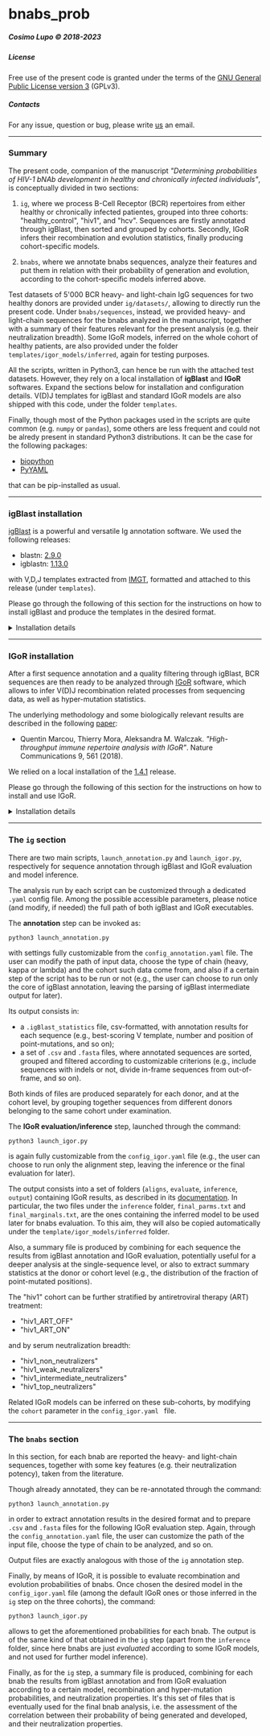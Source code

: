 # bnabs_prob

##### Cosimo Lupo &#169; 2018-2023

##### License

Free use of the present code is granted under the terms of the [GNU General Public License version 3](https://www.gnu.org/licenses/quick-guide-gplv3.html) (GPLv3).

##### Contacts

For any issue, question or bug, please write [us](mailto:cosimo.lupo89@gmail.com) an email.

---

### Summary

The present code, companion of the manuscript *"Determining probabilities of HIV-1 bNAb development in healthy and chronically infected individuals"*, is conceptually divided in two sections:

1) `ig`, where we process B-Cell Receptor (BCR) repertoires from either healthy or chronically infected patientes, grouped into three cohorts: "healthy\_control", "hiv1", and "hcv". Sequences are firstly annotated through igBlast, then sorted and grouped by cohorts. Secondly, IGoR infers their recombination and evolution statistics, finally producing cohort-specific models.

2) `bnabs`, where we annotate bnabs sequences, analyze their features and put them in relation with their probability of generation and evolution, according to the cohort-specific models inferred above.

Test datasets of 5'000 BCR heavy- and light-chain IgG sequences for two healthy donors are provided under `ig/datasets/`, allowing to directly run the present code. Under `bnabs/sequences`, instead, we provided heavy- and light-chain sequences for the bnabs analyzed in the manuscript, together with a summary of their features relevant for the present analysis (e.g. their neutralization breadth). Some IGoR models, inferred on the whole cohort of healthy patients, are also provided under the folder `templates/igor_models/inferred`, again for testing purposes.

All the scripts, written in Python3, can hence be run with the attached test datasets. However, they rely on a local installation of **igBlast** and **IGoR** softwares. Expand the sections below for installation and configuration details. V(D)J templates for igBlast and standard IGoR models are also shipped with this code, under the folder `templates`.

Finally, though most of the Python packages used in the scripts are quite common (e.g. `numpy` or `pandas`), some others are less frequent and could not be alredy present in standard Python3 distributions. It can be the case for the following packages:

- [biopython](https://pypi.org/project/biopython/)
- [PyYAML](https://pypi.org/project/PyYAML/)

that can be pip-installed as usual.

---

### igBlast installation

[igBlast](https://www.ncbi.nlm.nih.gov/igblast/index.cgi) is a powerful and versatile Ig annotation software. We used the following releases:
	
- blastn: [2.9.0](https://ftp.ncbi.nlm.nih.gov/blast/executables/blast+/2.9.0/)
- igblastn: [1.13.0](https://ftp.ncbi.nih.gov/blast/executables/igblast/release/1.13.0/)
	
with V,D,J templates extracted from [IMGT](https://www.imgt.org), formatted and attached to this release (under `templates`).

Please go through the following of this section for the instructions on how to install igBlast and produce the templates in the desired format.

<details><summary>Installation details</summary>
<p>

##### Installation of the Blast command line tools

Go to the webpage:
[https://www.ncbi.nlm.nih.gov/books/NBK279671/](https://www.ncbi.nlm.nih.gov/books/NBK279671/)
and follow the instructions. It is needed for eg building the database afterwards. A better guide can be found at: [https://ncbi.github.io/igblast/](https://ncbi.github.io/igblast/) (recommended).

Unwrap the tar.gz file through the command:

```
tar xvzf file_name
```

##### Installation of igBlast

Go to the webpage:
[https://ncbi.github.io/igblast/cook/How-to-set-up.html](https://ncbi.github.io/igblast/cook/How-to-set-up.html)
for the main instructions.

Unwrap the `.tar.gz` file through the command:

```
tar xvzf file_name
```

Change the permissions to directories and files downloaded, through the command:

```
chmod -R u+rw *
```

##### Setting paths

Paths can be saved into `.bashrc` file through commands like:

- `export PATH=$PATH:$HOME/igBlast/ncbi-blast-2.9.0+/bin:$HOME/igBlast/ncbi-igblast-1.13.0/bin`

- `export BLASTDB=$HOME/igBlast/blastdb`

- `export IGDATA=$HOME/igBlast`

so to be able to use igBlast commands (e.g. `igblastn`) independently from the current working directory. Otherwise, the full path of such commands (e.g. `$HOME/igBlast/ncbi-igblast-1.13.0/bin/igblastn`) has to be used.

##### Making the database

IG databases can be downloaded from IMGT at:
[http://www.imgt.org/vquest/refseqh.html](http://www.imgt.org/vquest/refseqh.html), at the section 'IG "V-REGION", "D-REGION", "J-REGION", "C-GENE exon" sets'. Ungapped germline genes should be downloaded from the column 'F+ORF+all P'.
Each page should be opened, sequences copied and then pasted into a new file in the germline tree.

- Another huge database from IMGT can be downloaded at:
[http://www.imgt.org/download/GENE-DB/](http://www.imgt.org/download/GENE-DB/)
but it includes several species in the same files, and for each of them, also several other genes that do not appear in the above database.
Again, be careful to download ungapped genes from the 'F+ORF+all P' section.

- Sequences too short can cause problems when creating the database; a work-around is to shorten comments preceeding the sequence.
Also, one could also keep just the name of the gene and nothing else.
To do that on the IMGT database, use the following command: `awk '{if(gsub(">",">")==1){split($0,a,"|"); print ">"a[2]}else{print $1}}' FILE_IN > FILE_OUT`. This issue should have been fixed in the newer version of igBlast.

- Otherwise (and more easily), run the following command contained into the Blast script `edit_imgt_file.pl`: `./edit_imgt_file.pl imgt_file > my_seq_file` or, even better, rely on the following script (based on the one above) that both filters the IMGT nomenclature and pastes together different lines of the same sequence, putting a space between them: `./filterAndSort_IMGT_templates.sh`, each time choosing in the header of the script the kind of database you want to build.

- Database can be made through the command `makeblastdb -in database_file.fasta -parse_seqids -dbtype nucl` for each of the three gene types (V,D,J).

</p>
</details>

---

### IGoR installation

After a first sequence annotation and a quality filtering through igBlast, BCR sequences are then ready to be analyzed through [IGoR](https://github.com/statbiophys/IGoR) software, which allows to infer V(D)J recombination related processes from sequencing data, as well as hyper-mutation statistics.

The underlying methodology and some biologically relevant results are described in the following [paper](https://www.nature.com/articles/s41467-018-02832-w):

- Quentin Marcou, Thierry Mora, Aleksandra M. Walczak. *"High-throughput immune repertoire analysis with IGoR"*. Nature Communications 9, 561 (2018). 

We relied on a local installation of the [1.4.1](https://github.com/statbiophys/IGoR/releases/tag/1.4.1) release.

Please go through the following of this section for the instructions on how to install and use IGoR.

<details><summary>Installation details</summary>
<p>

The complete documentation of IGoR can be found [here](https://statbiophys.github.io/IGoR/), with all the installation details, a list of known issues and suggested solutions, and an exhaustive usage guide.

The desired release of IGoR can be downloaded from [GitHub](https://github.com/statbiophys/IGoR/releases).

##### On Linux platforms

Once in the IGoR root directory, three key commands have to be launched, one after the other, to install IGoR on Linux platforms:

```
./configure
make
make install
```

For a user-level installation, if e.g. the user has no administrator privilegese, the flag `--prefix` has to appended to the `./ configure` command. For example, in order to install IGoR under the user home directory:
`./configure --prefix=$HOME`

Then, `make` and `make install` steps can be executed smoothly as before.

At the end of the installation procedure, IGoR’s executable will appear under the `igor_src` folder.

In case of multiple IGoR versions, it is recommended to explicitly use the full path to the executable of the desired version, e.g. `$HOME/igor_1.4.1/igor_src/igor`. Otherwise, if correctly exported during the `make install` step, the `igor` command will be accessible from any location without any full path specification.

##### On MacOS platforms

The installation steps previously mentioned are based on OpenMP-compatible compilers, as e.g. GNU `gcc`. Unfortunately, the default Apple compiler, though still callable through the `gcc` command, does not belong to this class of compilers and hence will cause a [fatal error](https://statbiophys.github.io/IGoR/#troubleshoots).

The suggested workaround is to install [Homebrew](https://brew.sh) and then the GNU gcc compiler through it (gcc 7.x versions are recommended, as their compatibility with the IGoR release 1.4.1 used here is granted):

```
brew install gcc@7
```

The freshly installed compiler will not overwrite the default Apple compiler, so `gcc` command will still refer to the latter. To this aim, when launching the `./configure` command for installing IGoR, a further flag has to be used, so to explicitly tell which compiler has to be used during the installation. Referring to releases 7.x of GNU gcc:

```
./configure CC="gcc-7" CXX="g++-7"
```

`make` and `make install` command can then be executed smoothly.

</p>
</details>

---

### The `ig` section

There are two main scripts, `launch_annotation.py` and `launch_igor.py`, respectively for sequence annotation through igBlast and IGoR evaluation and model inference.

The analysis run by each script can be customized through a dedicated `.yaml` config file. Among the possible accessible parameters, please notice (and modify, if needed) the full path of both igBlast and IGoR executables.

The **annotation** step can be invoked as:

```
python3 launch_annotation.py
```

with settings fully customizable from the `config_annotation.yaml` file. The user can modify the path of input data, choose the type of chain (heavy, kappa or lambda) and the cohort such data come from, and also if a certain step of the script has to be run or not (e.g., the user can choose to run only the core of igBlast annotation, leaving the parsing of igBlast intermediate output for later).

Its output consists in:

- a `.igBlast_statistics` file, csv-formatted, with annotation results for each sequence (e.g., best-scoring V template, number and position of point-mutations, and so on);
- a set of `.csv` and `.fasta` files, where annotated sequences are sorted, grouped and filtered according to customizable criterions (e.g., include sequences with indels or not, divide in-frame sequences from out-of-frame, and so on).

Both kinds of files are produced separately for each donor, and at the cohort level, by grouping together sequences from different donors belonging to the same cohort under examination.

The **IGoR evaluation/inference** step, launched through the command:

```
python3 launch_igor.py
```

is again fully customizable from the `config_igor.yaml` file (e.g., the user can choose to run only the alignment step, leaving the inference or the final evaluation for later).

The output consists into a set of folders (`aligns`, `evaluate`, `inference`, `output`) containing IGoR results, as described in its [documentation](https://statbiophys.github.io/IGoR/). In particular, the two files under the `inference` folder, `final_parms.txt` and `final_marginals.txt`, are the ones containing the inferred model to be used later for bnabs evaluation. To this aim, they will also be copied automatically under the `template/igor_models/inferred` folder.

Also, a summary file is produced by combining for each sequence the results from igBlast annotation and IGoR evaluation, potentially useful for a deeper analysis at the single-sequence level, or also to extract summary statistics at the donor or cohort level (e.g., the distribution of the fraction of point-mutated positions).

The "hiv1" cohort can be further stratified by antiretroviral therapy (ART) treatment:

- "hiv1\_ART\_OFF"
- "hiv1\_ART\_ON"

and by serum neutralization breadth:

- "hiv1\_non\_neutralizers"
- "hiv1\_weak\_neutralizers"
- "hiv1\_intermediate\_neutralizers"
- "hiv1\_top\_neutralizers"

Related IGoR models can be inferred on these sub-cohorts, by modifying the `cohort` parameter in the `config_igor.yaml ` file.

---

### The `bnabs` section

In this section, for each bnab are reported the heavy- and light-chain sequences, together with some key features (e.g. their neutralization potency), taken from the literature.

Though already annotated, they can be re-annotated through the command:

```
python3 launch_annotation.py
```

in order to extract annotation results in the desired format and to prepare `.csv` and `.fasta` files for the following IGoR evaluation step. Again, through the `config_annotation.yaml` file, the user can customize the path of the input file, choose the type of chain to be analyzed, and so on.

Output files are exactly analogous with those of the `ig` annotation step.

Finally, by means of IGoR, it is possible to evaluate recombination and evolution probabilities of bnabs. Once chosen the desired model in the `config_igor.yaml` file (among the default IGoR ones or those inferred in the `ig` step on the three cohorts), the command:

```
python3 launch_igor.py
```

allows to get the aforementioned probabilities for each bnab. The output is of the same kind of that obtained in the `ig` step (apart from the `inference` folder, since here bnabs are just *evaluated* according to some IGoR models, and not used for further model inference).

Finally, as for the `ig` step, a summary file is produced, combining for each bnab the results from igBlast annotation and from IGoR evaluation according to a certain model, recombination and hyper-mutation probabilities, and neutralization properties. It's this set of files that is eventually used for the final bnab analysis, i.e. the assessment of the correlation between their probability of being generated and developed, and their neutralization properties.
